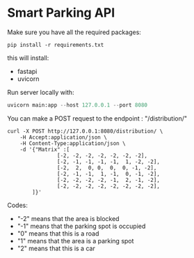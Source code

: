 # Smart Parking API

Make sure you have all the required packages:
```
pip install -r requirements.txt
```
this will install:
- fastapi
- uvicorn

Run server locally with:
```python
uvicorn main:app --host 127.0.0.1 --port 8080
```

You can make a POST request to the endpoint : "/distribution/"
```
curl -X POST http://127.0.0.1:8080/distribution/ \
    -H Accept:application/json \
    -H Content-Type:application/json \
    -d '{"Matrix" :[
                [-2, -2, -2, -2, -2, -2, -2],
                [-2, -1, -1, -1, -1,  1, -2, -2],
                [-2,  2,  0, 0,  0,  0, -1, -2],
                [-2, -1, -1,  1, -1,  0, -1, -2],
                [-2, -2, -2, -2, -1,  2, -1, -2],
                [-2, -2, -2, -2, -2, -2, -2, -2],
        ]}'
```

Codes:
- "-2" means that the area is blocked
- "-1" means that the parking spot is occupied
- "0"  means that this is a road
- "1"  means that the area is a parking spot
- "2"  means that this is a car

